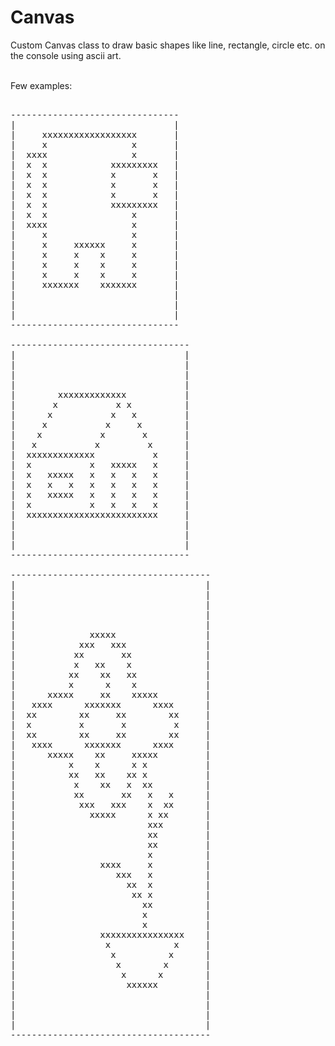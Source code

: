 # Canvas
Custom Canvas class to draw basic shapes like line, rectangle, circle etc. on the console using ascii art.</br></br>

Few examples:</br>
<pre>

--------------------------------
|                              |
|     xxxxxxxxxxxxxxxxxx       |
|     x                x       |
|  xxxx                x       |
|  x  x            xxxxxxxxx   |
|  x  x            x       x   |
|  x  x            x       x   |
|  x  x            x       x   |
|  x  x            xxxxxxxxx   |
|  x  x                x       |
|  xxxx                x       |
|     x                x       |
|     x     xxxxxx     x       |
|     x     x    x     x       |
|     x     x    x     x       |
|     x     x    x     x       |
|     xxxxxxx    xxxxxxx       |
|                              |
|                              |
|                              |
--------------------------------

----------------------------------
|                                |
|                                |
|                                |
|                                |
|        xxxxxxxxxxxxx           |
|       x           x x          |
|      x           x   x         |
|     x           x     x        |
|    x           x       x       |
|   x           x         x      |
|  xxxxxxxxxxxxx           x     |
|  x           x   xxxxx   x     |
|  x   xxxxx   x   x   x   x     |
|  x   x   x   x   x   x   x     |
|  x   xxxxx   x   x   x   x     |
|  x           x   x   x   x     |
|  xxxxxxxxxxxxxxxxxxxxxxxxx     |
|                                |
|                                |
|                                |
----------------------------------

--------------------------------------
|                                    |
|                                    |
|                                    |
|                                    |
|                                    |
|              xxxxx                 |
|            xxx   xxx               |
|           xx       xx              |
|           x   xx    x              |
|          xx    xx   xx             |
|          x      x    x             |
|      xxxxx     xx    xxxxx         |
|   xxxx      xxxxxxx      xxxx      |
|  xx        xx     xx        xx     |
|  x         x       x         x     |
|  xx        xx     xx        xx     |
|   xxxx      xxxxxxx      xxxx      |
|      xxxxx    xx     xxxxx         |
|          x    x      x x           |
|          xx   xx    xx x           |
|           x    xx   x  xx          |
|           xx       xx   x   x      |
|            xxx   xxx    x  xx      |
|              xxxxx      x xx       |
|                         xxx        |
|                         xx         |
|                         xx         |
|                         x          |
|                xxxx     x          |
|                   xxx   x          |
|                     xx  x          |
|                      xx x          |
|                        xx          |
|                        x           |
|                        x           |
|                xxxxxxxxxxxxxxxx    |
|                 x            x     |
|                  x          x      |
|                   x        x       |
|                    x      x        |
|                     xxxxxx         |
|                                    |
|                                    |
|                                    |
|                                    |
--------------------------------------

</pre>
